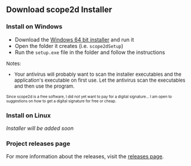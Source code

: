 ## Download scope2d Installer

### Install on Windows

- Download the [Windows 64 bit installer](https://github.com/bilgilid/scope2d/releases/download/1.0.1/scope2dSetup.exe) and run it
- Open the folder it creates (i.e. `scope2dSetup`)
- Run the `setup.exe` file in the folder and follow the instructions

<font size = "2">
Notes:
<ul>
<li>
Your antivirus will probably want to scan the installer executables and the application's executable on first use. Let the antivirus scan the executables and then use the program. 
</li>
</ul>
</font>

<font size = "1">Since scope2d is a free software, I did not yet want to pay for a digital signature... I am open to suggestions on how to get a digital signature for free or cheap.</font>

### Install on Linux

*Installer will be added soon*

### Project releases page

For more information about the releases, visit the [releases page](https://github.com/bilgilid/scope2d/releases).
